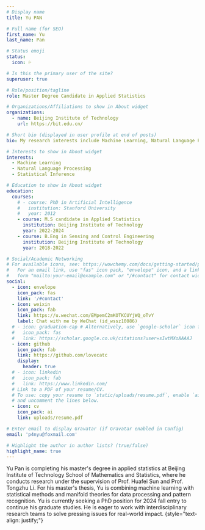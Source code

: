 ```yaml
---
# Display name
title: Yu PAN

# Full name (for SEO)
first_name: Yu
last_name: Pan

# Status emoji
status:
  icon: 💦

# Is this the primary user of the site?
superuser: true

# Role/position/tagline
role: Master Degree Candidate in Applied Statistics

# Organizations/Affiliations to show in About widget
organizations:
  - name: Beijing Institute of Technology
    url: https://bit.edu.cn/

# Short bio (displayed in user profile at end of posts)
bio: My research interests include Machine Learning, Natural Language Processing and Statistical Inference.

# Interests to show in About widget
interests:
  - Machine Learning
  - Natural Language Processing
  - Statistical Inference

# Education to show in About widget
education:
  courses:
    # - course: PhD in Artificial Intelligence
    #   institution: Stanford University
    #   year: 2012
    - course: M.S candidate in Applied Statistics
      institution: Beijing Institute of Technology
      year: 2022-2024
    - course: B.Eng in Sensing and Control Engineering
      institution: Beijing Institute of Technology
      year: 2018-2022

# Social/Academic Networking
# For available icons, see: https://wowchemy.com/docs/getting-started/page-builder/#icons
#   For an email link, use "fas" icon pack, "envelope" icon, and a link in the
#   form "mailto:your-email@example.com" or "/#contact" for contact widget.
social:
  - icon: envelope
    icon_pack: fas
    link: '/#contact'
  - icon: weixin
    icon_pack: fab
    link: https://u.wechat.com/EMpemC2mKOTKCUYjWQ_oTvY
    label: Chat with me by WeChat (id_wssz10086)
  # - icon: graduation-cap # Alternatively, use `google-scholar` icon from `ai` icon pack
  #   icon_pack: fas
  #   link: https://scholar.google.co.uk/citations?user=sIwtMXoAAAAJ
  - icon: github
    icon_pack: fab
    link: https://github.com/lovecatc
    display:
      header: true
  # - icon: linkedin
  #   icon_pack: fab
  #   link: https://www.linkedin.com/
  # Link to a PDF of your resume/CV.
  # To use: copy your resume to `static/uploads/resume.pdf`, enable `ai` icons in `params.yaml`,
  # and uncomment the lines below.
  - icon: cv
    icon_pack: ai
    link: uploads/resume.pdf

# Enter email to display Gravatar (if Gravatar enabled in Config)
email: 'p4nyu@foxmail.com'

# Highlight the author in author lists? (true/false)
highlight_name: true
---
```


<!-- Alice Wu is a professor of artificial intelligence at the Stanford AI Lab. Her research interests include distributed robotics, mobile computing and programmable matter. She leads the Robotic Neurobiology group, which develops self-reconfiguring robots, systems of self-organizing robots, and mobile sensor networks. -->
Yu Pan is completing his master's degree in applied statistics at Beijing Institute of Technology School of Mathematics and Statistics, where he conducts research under the supervision of Prof. Huafei Sun and Prof. Tongzhu Li. For his master's thesis, Yu is combining machine learning with statistical methods and manifold theories for data processing and pattern recognition. Yu is currently seeking a PhD position for 2024 fall entry to continue his graduate studies. He is eager to work with interdisciplinary research teams to solve pressing issues for real-world impact. 
{style="text-align: justify;"}
